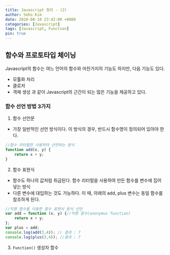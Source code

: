 ```yaml
---
title: Javascript 정리 - (2)
author: Seho Kim
date: 2020-08-10 23:42:00 +0800
categories: [Javascript]
tags: [Javascript, Function]
pin: true
---
```



## **함수와 프로토타입 체이닝**
Javascript의 함수는 여느 언어의 함수와 마찬가지의 기능도 하지만, 다음 기능도 있다.
* 모튤화 처리
* 클로저
* 객체 생성
과 같이 Javascript의 근간이 되는 많은 기능을 제공하고 있다.

### **함수 선언 방법 3가지**
1. 함수 선언문
* 가장 일반적인 선언 방식이다. 이 방식의 경우, 반드시 함수명이 정의되어 있아야 한다.
```js
//함수 리터럴만 사용하여 선언하는 방식
function add(x, y) {
	return x + y;
}
```
2. 함수 표현식
* 함수도 하나의 값처럼 취급된다. 함수 리터럴을 사용하여 만든 함수를 변수에 집어넣는 방식
* 다른 변수에 대입하는 것도 가능하다. 이 때, 아래의 add, plus 변수는 동일 함수를 참조하게 된다.
```js
//익명 함수를 이용한 함수 표현식 방식 선언
var add = function (x, y) {//익명 함수(anonymus function)
	return x + y;
};
var plus = add;
console.log(add(3,4)); // 결과 : 7
console.log(plus(3,4)); //결과 : 7
```
3. `Function()` 생성자 함수